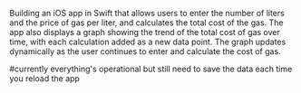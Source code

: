 Building an iOS app in Swift that allows users to enter the number of liters and the price of gas per liter, and calculates the total cost of the gas. The app also displays a graph showing the trend of the total cost of gas over time, with each calculation added as a new data point. The graph updates dynamically as the user continues to enter and calculate the cost of gas.

#currently everything's operational but still need to save the data each time you reload the app
